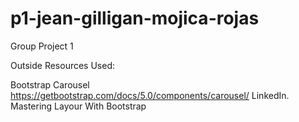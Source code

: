 # p1-jean-gilligan-mojica-rojas
Group Project 1 

Outside Resources Used:

Bootstrap Carousel https://getbootstrap.com/docs/5.0/components/carousel/
LinkedIn. Mastering Layour With Bootstrap
